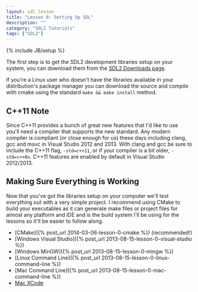```yaml
---
layout: sdl_lesson
title: "Lesson 0: Setting Up SDL"
description: ""
category: "SDL2 Tutorials"
tags: ["SDL2"]
---
```

{% include JB/setup %}

The first step is to get the SDL2 development libraries setup on your system, you can download
them from the [SDL2 Downloads page](http://www.libsdl.org/download-2.0.php). 

If you're a Linux user who doesn't have the libraries available in your distribution's package
manager you can download the source and compile with cmake using the standard `make && make install` method. 

<!--more-->

C++11 Note
-
Since C++11 provides a bunch of great new features that I'd like to use you'll need a
compiler that supports the new standard. Any modern compiler is compliant (or close enough for us) 
these days including clang,
gcc and msvc in Visual Studio 2012 and 2013. With clang and gcc be sure to include the C++11 flag, 
`-std=c++11`, or if your compiler is a bit older, `-std=c++0x`. C++11 features are enabled by default in 
Visual Studio 2012/2013.

Making Sure Everything is Working
-
Now that you've got the libraries setup on your computer we'll test everything out with a very simple
project. I recommend using CMake to build your executables as it can generate make files or
project files for almost any platform and IDE and is the build system I'll be using for the lessons so
it'll be easier to follow along.

- [CMake]({% post_url 2014-03-06-lesson-0-cmake %}) (recommended!)
- [Windows Visual Studio]({% post_url 2013-08-15-lesson-0-visual-studio %})
- [Windows MinGW]({% post_url 2013-08-15-lesson-0-mingw %})
- [Linux Command Line]({% post_url 2013-08-15-lesson-0-linux-command-line %})
- [Mac Command Line]({% post_url 2013-08-15-lesson-0-mac-command-line %})
- [Mac XCode](http://twinklebear.github.io/sdl2%20tutorials/2013/08/15/lesson-0-setting-up-sdl/#comment-1035683057)

